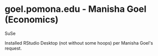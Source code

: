 # goel.pomona.edu - Manisha Goel (Economics)

SuSe

Installed RStudio Desktop (not without some hoops) per Manisha Goel's request.
